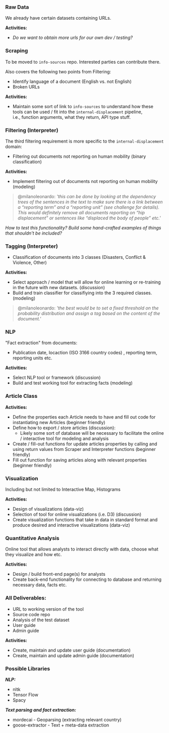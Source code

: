 
### Raw Data
We already have certain datasets containing URLs.

__Activities:__
- *Do we want to obtain more urls for our own dev / testing?*

### Scraping
To be moved to `info-sources` repo. Interested parties can contribute there.

Also covers the following two points from Filtering:
- Identify language of a document (English vs. not English)
- Broken URLs

__Activities:__
- Maintain some sort of link to `info-sources` to understand how these tools can be used / fit into the `internal-displacement` pipeline,  
i.e., function arguments, what they return, API type stuff.

### Filtering (Interpreter)
The third filtering requirement is more specific to the `internal-displacement` domain:

- Filtering out documents not reporting on human mobility (binary classification)

__Activities:__
- Implement filtering out of documents not reporting on human mobility (modeling)
>@milanoleonardo: *'this can be done by looking at the dependency trees of the sentences in the text to make sure there is a link between a “reporting term” and a “reporting unit” (see challenge for details). This would definitely remove all documents reporting on “hip displacement” or sentences like “displaced the body of people” etc.'*

*How to test this functionality? Build some hand-crafted examples of things that shouldn't be included?*

### Tagging (Interpreter)

- Classification of documents into 3 classes (Disasters, Conflict & Violence, Other)

__Activities:__
- Select approach / model that will allow for online learning or re-training in the future with new datasets. (discussion)
- Build and train classifier for classifiying into the 3 required classes. (modeling)
>@milanoleonardo: *'the best would be to set a fixed threshold on the probability distribution and assign a tag based on the content of the document.'*

### NLP

"Fact extraction" from documents:
- Publication date, locaction (ISO 3166 country codes) , reporting term, reporting units etc.

__Activities:__
- Select NLP tool or framework (discussion)
- Build and test working tool for extracting facts (modeling)

### Article Class

__Activities:__
- Define the properties each Article needs to have and fill out code for instantiating new Articles (beginner friendly)
- Define how to export / store articles (discussion):
    + Likely some sort of database will be necessary to facilitate the online / interactive tool for modeling and analysis
- Create / fill-out functions for update articles properties by calling and using return values from Scraper and Interpreter functions (beginner friendly)
- Fill out function for saving articles along with relevant properties (beginner friendly)

### Visualization

Including but not limited to Interactive Map, Histograms

__Activities:__
- Design of visualizations (data-viz)
- Selection of tool for online visualizations (i.e. D3) (discussion)
- Create visualization functions that take in data in standard format and produce desired and interactive visualizations (data-viz)

### Quantitative Analysis

Online tool that allows analysts to interact directly with data, choose what they visualize and how etc.

__Activities:__
- Design / build front-end page(s) for analysts
- Create back-end functionality for connecting to database and returning necessary data, facts etc.

### All Deliverables:

- URL to working version of the tool
- Source code repo
- Analysis of the test dataset
- User guide
- Admin guide

__Activities:__
- Create, maintain and update user guide (documentation)
- Create, maintain and update admin guide (documentation)


### Possible Libraries

___NLP:___
- nltk
- Tensor Flow
- Spacy

___Text parsing and fact extraction:___
- mordecai - Geoparsing (extracting relevant country)
- goose-extractor - Text + meta-data extraction


